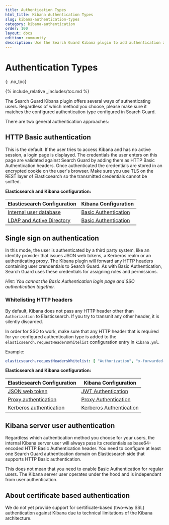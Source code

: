 ```yaml
---
title: Authentication Types
html_title: Kibana Authentication Types
slug: kibana-authentication-types
category: kibana-authentication
order: 100
layout: docs
edition: community
description: Use the Search Guard Kibana plugin to add authentication and session management to Kibana.
---
```

<!---
Copryight 2016-2017 floragunn GmbH
-->

# Authentication Types
{: .no_toc}

{% include_relative _includes/toc.md %}

The Search Guard Kibana plugin offers several ways of authenticating users. Regardless of which method you choose, please make sure it matches the configured authentication type configured in Search Guard. 

There are two general authentication approaches:

## HTTP Basic authentication

This is the default. If the user tries to access Kibana and has no active session, a login page is displayed. The credentials the user enters on this page are validated against Search Guard by adding them as HTTP Basic Authentication headers. Once authenticated the credentials are stored in an encrypted cookie on the user's browser. Make sure you use TLS on the REST layer of Elasticsearch so the transmitted credentials cannot be sniffed.

**Elasticsearch and Kibana configuration:**

| Elasticsearch Configuration | Kibana Configuration |
|---|---|
| [Internal user database](configuration_internalusers.md) | [Basic Authentication](kibana_authentication_basicauth.md) |
| [LDAP and Active Directory](ldap.md) | [Basic Authentication](kibana_authentication_basicauth.md) |

## Single sign on authentication

In this mode, the user is authenticated by a third party system, like an identity provider that issues JSON web tokens, a Kerberos realm or an authenticating proxy. The Kibana plugin will forward any HTTP headers containing user crendentials to Search Guard. As with Basic Authentication, Search Guard uses these credentials for assigning roles and permissions.

*Hint: You cannot the Basic Authentication login page and SSO authentication together.*

### Whitelisting HTTP headers

By default, Kibana does not pass any HTTP header other than `Authorization` to Elasticsearch. If you try to transmit any other header, it is silently discarded.

In order for SSO to work, make sure that any HTTP header that is required for yur configured authentication type is added to the `elasticsearch.requestHeadersWhitelist` configuration entry in `kibana.yml`. 

Example:

```yaml
elasticsearch.requestHeadersWhitelist: [ "Authorization", "x-forwarded-for", "x-forwarded-by", "x-proxy-user", "x-proxy-roles" ]
```

**Elasticsearch and Kibana configuration:**

| Elasticsearch Configuration | Kibana Configuration |
|---|---|
| [JSON web token](jwt.md) | [JWT Authentication](kibana_authentication_jwt.md) 
| [Proxy authentication](proxy_auth.md) | [Proxy Authentication](kibana_authentication_proxy.md) |
| [Kerberos authentication](kerberos.md) | [Kerberos Authentication](kibana_authentication_kerberos.md) |

## Kibana server user authentication

Regardless which authentication method you choose for your users, the internal Kibana server user will always pass its credentials as base64-encoded HTTP Basic Authentication header. You need to configure at least one Search Guard authentication domain on Elasticsearch side that supports HTTP Basic authentication.

This does not mean that you need to enable Basic Authentication for regular users. The Kibana server user operates under the hood and is independant from user authentication.

## About certificate based authentication

We do not yet provide support for certificate-based (two-way SSL) authentication against Kibana due to technical limitations of the Kibana architecture.